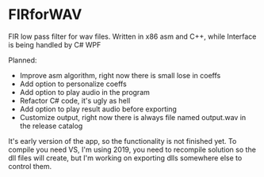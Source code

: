 # FIRforWAV
FIR low pass filter for wav files. Written in x86 asm and C++, while Interface is being handled by C# WPF

Planned:

- Improve asm algorithm, right now there is small lose in coeffs
- Add option to personalize coeffs
- Add option to play audio in the program
- Refactor C# code, it's ugly as hell
- Add option to play result audio before exporting
- Customize output, right now there is always file named output.wav in the release catalog


It's early version of the app, so the functionality is not finished yet.
To compile you need VS, I'm using 2019, you need to recompile solution so the dll files will create, but I'm working on exporting dlls somewhere else to control them.
